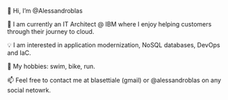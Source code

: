👋 Hi, I’m @Alessandroblas

:hammer: I am currently an IT Architect @ IBM where I enjoy helping customers through their journey to cloud.

:bulb: I am interested in application modernization, NoSQL databases, DevOps and IaC.

:pizza: My hobbies: swim, bike, run.

📫 Feel free to contact me at blasettiale (gmail) or @alessandroblas on any social netowrk.

<!---
Alessandroblas/Alessandroblas is a ✨ special ✨ repository because its `README.md` (this file) appears on your GitHub profile.
You can click the Preview link to take a look at your changes.
--->

